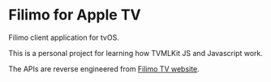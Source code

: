 # Filimo for Apple TV
Filimo client application for tvOS.

This is a personal project for learning how TVMLKit JS and Javascript work. 

The APIs are reverse engineered from [Filimo TV website](tv.filimo.com).
